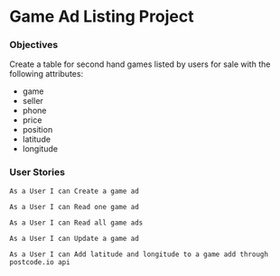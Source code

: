 # Game Ad Listing Project

### Objectives

Create a table for second hand games listed by users for sale with the following attributes:
- game
- seller
- phone
- price
- position
- latitude
- longitude

### User Stories

    As a User I can Create a game ad
    
    As a User I can Read one game ad
    
    As a User I can Read all game ads
    
    As a User I can Update a game ad
    
    As a User I can Add latitude and longitude to a game add through postcode.io api